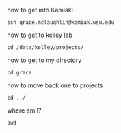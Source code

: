 how to get into Kamiak: 
```
ssh grace.mclaughlin@kamiak.wsu.edu
```
how to get to kelley lab
```
cd /data/kelley/projects/
```
how to get to my directory 
```
cd grace 
```
how to move back one to projects 
```
cd ../
```
where am I? 
```
pwd
```
